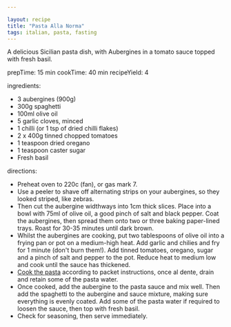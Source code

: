 ```yaml
---

layout: recipe
title: "Pasta Alla Norma"
tags: italian, pasta, fasting
---
```


A delicious Sicilian pasta dish, with Aubergines in a tomato sauce topped with fresh basil.

prepTime: 15 min
cookTime: 40 min
recipeYield: 4

ingredients:
- 3 aubergines (900g)
- 300g spaghetti
- 100ml olive oil
- 5 garlic cloves, minced
- 1 chilli (or 1 tsp of dried chilli flakes)
- 2 x 400g tinned chopped tomatoes
- 1 teaspoon dried oregano
- 1 teaspoon caster sugar
- Fresh basil

directions:
- Preheat oven to 220c (fan), or gas mark 7.
- Use a peeler to shave off alternating strips on your aubergines, so they looked striped, like zebras.
- Then cut the aubergine widthways into 1cm thick slices. Place into a bowl with 75ml of olive oil, a good pinch of salt and black pepper. Coat the aubergines, then spread them onto two or three baking paper-lined trays. Roast for 30-35 minutes until dark brown.
- Whilst the aubergines are cooking, put two tablespoons of olive oil into a frying pan or pot on a medium-high heat. Add garlic and chilies and fry for 1 minute (don't burn them!). Add tinned tomatoes, oregano, sugar and a pinch of salt and pepper to the pot. Reduce heat to medium low and cook until the sauce has thickened.
- [Cook the pasta](/recipes/pasta) according to packet instructions, once al dente, drain and retain some of the pasta water.
- Once cooked, add the aubergine to the pasta sauce and mix well. Then add the spaghetti to the aubergine and sauce mixture, making sure everything is evenly coated. Add some of the pasta water if required to loosen the sauce, then top with fresh basil.
- Check for seasoning, then serve immediately.
